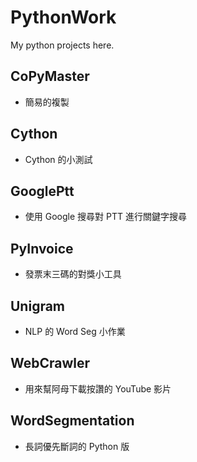 # PythonWork

My python projects here.

## CoPyMaster
+ 簡易的複製

## Cython
+ Cython 的小測試

## GooglePtt
+ 使用 Google 搜尋對 PTT 進行關鍵字搜尋

## PyInvoice
+ 發票末三碼的對獎小工具

## Unigram
+ NLP 的 Word Seg 小作業

## WebCrawler
+ 用來幫阿母下載按讚的 YouTube 影片

## WordSegmentation
+ 長詞優先斷詞的 Python 版
